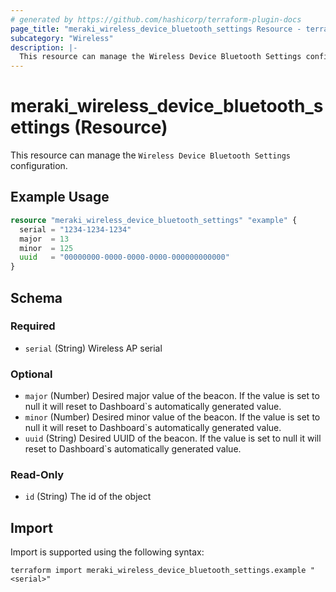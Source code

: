 ```yaml
---
# generated by https://github.com/hashicorp/terraform-plugin-docs
page_title: "meraki_wireless_device_bluetooth_settings Resource - terraform-provider-meraki"
subcategory: "Wireless"
description: |-
  This resource can manage the Wireless Device Bluetooth Settings configuration.
---
```


# meraki_wireless_device_bluetooth_settings (Resource)

This resource can manage the `Wireless Device Bluetooth Settings` configuration.

## Example Usage

```terraform
resource "meraki_wireless_device_bluetooth_settings" "example" {
  serial = "1234-1234-1234"
  major  = 13
  minor  = 125
  uuid   = "00000000-0000-0000-0000-000000000000"
}
```

<!-- schema generated by tfplugindocs -->
## Schema

### Required

- `serial` (String) Wireless AP serial

### Optional

- `major` (Number) Desired major value of the beacon. If the value is set to null it will reset to Dashboard`s automatically generated value.
- `minor` (Number) Desired minor value of the beacon. If the value is set to null it will reset to Dashboard`s automatically generated value.
- `uuid` (String) Desired UUID of the beacon. If the value is set to null it will reset to Dashboard`s automatically generated value.

### Read-Only

- `id` (String) The id of the object

## Import

Import is supported using the following syntax:

```shell
terraform import meraki_wireless_device_bluetooth_settings.example "<serial>"
```
